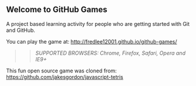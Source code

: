 ## Welcome to GitHub Games

A project based learning activity for people who are getting started with Git and GitHub.

You can play the game at: http://fredlee12001.github.io/github-games/

>> _*SUPPORTED BROWSERS*: Chrome, Firefox, Safari, Opera and IE9+_

This fun open source game was cloned from: https://github.com/jakesgordon/javascript-tetris
